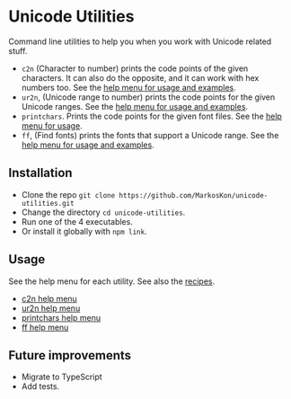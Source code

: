 # Unicode Utilities

Command line utilities to help you when you work with Unicode related stuff.

- `c2n` (Character to number) prints the code points of the given characters. It can also do the opposite, and it can work with hex numbers too. See the [help menu for usage and examples](help/c2n.txt).
- `ur2n`, (Unicode range to number) prints the code points for the given Unicode ranges. See the [help menu for usage and examples](help/ur2n.txt).
- `printchars`. Prints the code points for the given font files. See the [help menu for usage](help/printchars.txt).
- `ff`, (Find fonts) prints the fonts that support a Unicode range. See the [help menu for usage and examples](help/ff.txt).

## Installation

- Clone the repo `git clone https://github.com/MarkosKon/unicode-utilities.git`
- Change the directory `cd unicode-utilities`.
- Run one of the 4 executables.
- Or install it globally with `npm link`.

## Usage

See the help menu for each utility. See also the [recipes](recipes.md).

- [c2n help menu](help/c2n.txt)
- [ur2n help menu](help/ur2n.txt)
- [printchars help menu](help/printchars.txt)
- [ff help menu](help/ff.txt)

## Future improvements

- Migrate to TypeScript
- Add tests.
